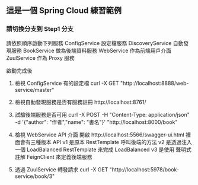## 這是一個 Spring Cloud 練習範例

### 請切換分支到 Step1 分支
請依照順序啟動下列服務
ConfigService 設定檔服務
DiscoveryService 自動發現服務
BookService 做為後端資料服務
WebService 作為前端用戶介面
ZuulService 作為 Proxy 服務

啟動完成後
1. 檢視 ConfigService 有的設定檔
curl -X GET "http://localhost:8888/web-service/master"

2. 檢視自動發現服務是否有服務註冊
http://localhost:8761/

3. 試驗後端服務是否可用
curl -X POST -H "Content-Type: application/json" -d '{"author": "作者","name": "書名"}' "http://localhost:8000/book"

4. 檢視 WebService API 介面
開啟 http://localhost:5566/swagger-ui.html
裡面會有三種版本 API
v1 是原本 RestTemplate 呼叫後端的方法
v2 是透過注入一個 LoadBalanced RestTemplate 來完成 LoadBalanced
v3 是使用 聲明式註解 FeignClient 來定義後端服務

5. 透過 ZuulService 轉發請求
curl -X GET "http://localhost:5978/book-service/book/3"
